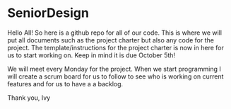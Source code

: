 # SeniorDesign

Hello All! So here is a github repo for all of our code. This is where we will put all documents such as the project charter but also any code for the project. The template/instructions for the project charter is now in here for us to start working on. Keep in mind it is due October 5th! 

We will meet every Monday for the project. When we start programming I will create a scrum board for us to follow to see who is working on current features and for us to have a a backlog. 

Thank you,
Ivy
